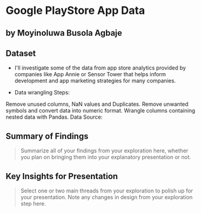 # Google PlayStore App Data
## by Moyinoluwa Busola Agbaje


## Dataset

- I'll investigate some of the data from app store analytics provided by companies like App Annie or Sensor Tower that helps inform development and app marketing strategies for many companies.

- Data wrangling Steps:

Remove unused columns, NaN values and Duplicates.
Remove unwanted symbols and convert data into numeric format.
Wrangle columns containing nested data with Pandas.
Data Source:

## Summary of Findings

> Summarize all of your findings from your exploration here, whether you plan on bringing them into your explanatory presentation or not.


## Key Insights for Presentation

> Select one or two main threads from your exploration to polish up for your presentation. Note any changes in design from your exploration step here.